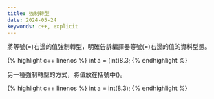 ```yaml
---
title: 強制轉型
date: 2024-05-24
keywords: c++, explicit
---
```


將等號(=)右邊的值強制轉型，明確告訴編譯器等號(=)右邊的值的資料型態。

{% highlight c++ linenos %}
int a = (int)8.3;
{% endhighlight %}

另一種強制轉型的方式，將值放在括號中()。

{% highlight c++ linenos %}
int a = int(8.3);
{% endhighlight %}